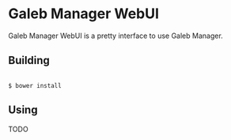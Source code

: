 Galeb Manager WebUI
===========================

Galeb Manager WebUI is a pretty interface to use Galeb Manager.<br/>


Building
-----

<code>
$ bower install
</code>

Using
-----

TODO
